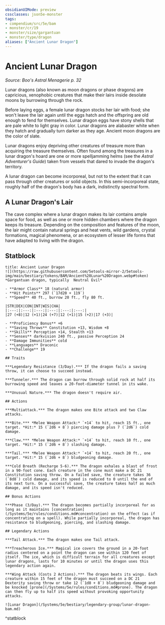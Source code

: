 ```yaml
---
obsidianUIMode: preview
cssclasses: json5e-monster
tags:
- compendium/src/5e/bam
- monster/cr/19
- monster/size/gargantuan
- monster/type/dragon
aliases: ["Ancient Lunar Dragon"]
---
```

# Ancient Lunar Dragon
*Source: Boo's Astral Menagerie p. 32*  

Lunar dragons (also known as moon dragons or phase dragons) are capricious, xenophobic creatures that make their lairs inside desolate moons by burrowing through the rock.

Before laying eggs, a female lunar dragon stocks her lair with food; she won't leave the lair again until the eggs hatch and the offspring are old enough to fend for themselves. Lunar dragon eggs have stony shells that are pale white to light gray in color. Lunar dragons are alabaster white when they hatch and gradually turn darker as they age. Ancient moon dragons are the color of slate.

Lunar dragons enjoy depriving other creatures of treasure more than acquiring the treasure themselves. Often found among the treasures in a lunar dragon's hoard are one or more spelljamming helms (see the *Astral Adventurer's Guide*) taken from vessels that dared to invade the dragon's territory.

A lunar dragon can become incorporeal, but not to the extent that it can pass through other creatures or solid objects. In this semi-incorporeal state, roughly half of the dragon's body has a dark, indistinctly spectral form.

## A Lunar Dragon's Lair

The cave complex where a lunar dragon makes its lair contains ample space for food, as well as one or more hidden chambers where the dragon keeps its treasure. Depending on the composition and features of the moon, the lair might contain natural springs and heat vents, wild gardens, crystal formations, magical phenomena, or an ecosystem of lesser life forms that have adapted to living with the dragon.

## Statblock

```ad-statblock
title: Ancient Lunar Dragon
![](https://raw.githubusercontent.com/5etools-mirror-2/5etools-img/main/bestiary/tokens/BAM/Ancient%20Lunar%20Dragon.webp#token)
*Gargantuan dragon, typically  Neutral Evil*

- **Armor Class** 18 (natural armor)
- **Hit Points** 297 (`17d20 + 119`)
- **Speed** 40 ft., burrow 20 ft., fly 80 ft.

|STR|DEX|CON|INT|WIS|CHA|
|:---:|:---:|:---:|:---:|:---:|:---:|
|27 (+8)|12 (+1)|24 (+7)|12 (+1)|15 (+2)|17 (+3)|

- **Proficiency Bonus** +6
- **Saving Throws** Constitution +13, Wisdom +8
- **Skills** Perception +14, Stealth +13
- **Senses** darkvision 240 ft., passive Perception 24
- **Damage Immunities** cold
- **Languages** Draconic
- **Challenge** 19

## Traits

***Legendary Resistance (3/Day).*** If the dragon fails a saving throw, it can choose to succeed instead.

***Tunneler.*** The dragon can burrow through solid rock at half its burrowing speed and leaves a 20-foot-diameter tunnel in its wake.

***Unusual Nature.*** The dragon doesn't require air.

## Actions

***Multiattack.*** The dragon makes one Bite attack and two Claw attacks.

***Bite.*** *Melee Weapon Attack:* `+14` to hit, reach 15 ft., one target. *Hit:* 15 (`2d6 + 8`) piercing damage plus 7 (`2d6`) cold damage.

***Claw.*** *Melee Weapon Attack:* `+14` to hit, reach 10 ft., one target. *Hit:* 15 (`2d6 + 8`) slashing damage.

***Tail.*** *Melee Weapon Attack:* `+14` to hit, reach 20 ft., one target. *Hit:* 15 (`2d6 + 8`) bludgeoning damage.

***Cold Breath (Recharge 5-6).*** The dragon exhales a blast of frost in a 90-foot cone. Each creature in the cone must make a DC 21 Constitution saving throw. On a failed save, the creature takes 36 (`8d8`) cold damage, and its speed is reduced to 0 until the end of its next turn. On a successful save, the creature takes half as much damage, and its speed isn't reduced.

## Bonus Actions

***Phase (3/Day).*** The dragon becomes partially incorporeal for as long as it maintains [concentration](/Systems/5e/rules/conditions.md#concentration) on the effect (as if concentrating on a spell). While partially incorporeal, the dragon has resistance to bludgeoning, piercing, and slashing damage.

## Legendary Actions

***Tail Attack.*** The dragon makes one Tail attack.

***Treacherous Ice.*** Magical ice covers the ground in a 20-foot radius centered on a point the dragon can see within 120 feet of itself. The ice, which is difficult terrain for all creatures except lunar dragons, lasts for 10 minutes or until the dragon uses this legendary action again.

***Wing Attack (Costs 2 Actions).*** The dragon beats its wings. Each creature within 15 feet of the dragon must succeed on a DC 21 Dexterity saving throw or take 12 (`1d8 + 8`) bludgeoning damage and be knocked [prone](/Systems/5e/rules/conditions.md#prone). The dragon can then fly up to half its speed without provoking opportunity attacks.

![Lunar Dragon](/Systems/5e/bestiary/legendary-group/lunar-dragon-bam.md)
```
^statblock